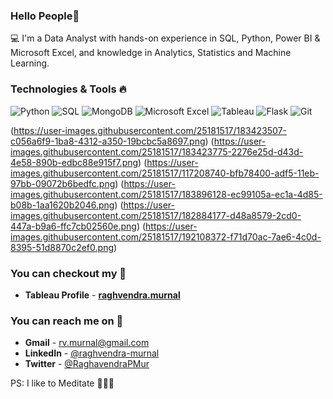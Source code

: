 ### Hello People👋

💻 I'm a Data Analyst with hands-on experience in SQL, Python, Power BI & Microsoft Excel, and knowledge in Analytics, Statistics and Machine Learning.

### Technologies & Tools 🔥
![Python](https://img.shields.io/badge/Python-3776AB?style=for-the-badge&logo=python&logoColor=white)
![SQL](https://img.shields.io/badge/SQL-217346?style=for-the-badge&logo=microsoft-sql&logoColor=white)
![MongoDB](https://img.shields.io/badge/MongoDB-4EA94B?style=for-the-badge&logo=mongodb&logoColor=white)
![Microsoft Excel](https://img.shields.io/badge/Microsoft_Excel-217346?style=for-the-badge&logo=microsoft-excel&logoColor=white) 
![Tableau](https://img.shields.io/badge/Tableau-E97627?style=for-the-badge&logo=Tableau&logoColor=white) 
![Flask](https://img.shields.io/badge/Flask-000000?style=for-the-badge&logo=flask&logoColor=white)
![Git](https://img.shields.io/badge/git-%23F05033.svg?style=for-the-badge&logo=git&logoColor=white)


(https://user-images.githubusercontent.com/25181517/183423507-c056a6f9-1ba8-4312-a350-19bcbc5a8697.png)
(https://user-images.githubusercontent.com/25181517/183423775-2276e25d-d43d-4e58-890b-edbc88e915f7.png)
(https://user-images.githubusercontent.com/25181517/117208740-bfb78400-adf5-11eb-97bb-09072b6bedfc.png)
(https://user-images.githubusercontent.com/25181517/183896128-ec99105a-ec1a-4d85-b08b-1aa1620b2046.png)
(https://user-images.githubusercontent.com/25181517/182884177-d48a8579-2cd0-447a-b9a6-ffc7cb02560e.png)
(https://user-images.githubusercontent.com/25181517/192108372-f71d70ac-7ae6-4c0d-8395-51d8870c2ef0.png)

### You can checkout my 📇

- **Tableau Profile** - **[raghvendra.murnal](https://public.tableau.com/profile/raghvendra.murnal#!/)**

### You can reach me on 📧 

- **Gmail** - rv.murnal@gmail.com 
- **LinkedIn** - <a href="https://www.linkedin.com/in/raghvendra-murnal/"> @raghvendra-murnal</a>
- **Twitter** - <a href="https://twitter.com/RaghavendraPMur/"> @RaghavendraPMur</a>

PS: I like to Meditate 🧘🏽‍♂️
